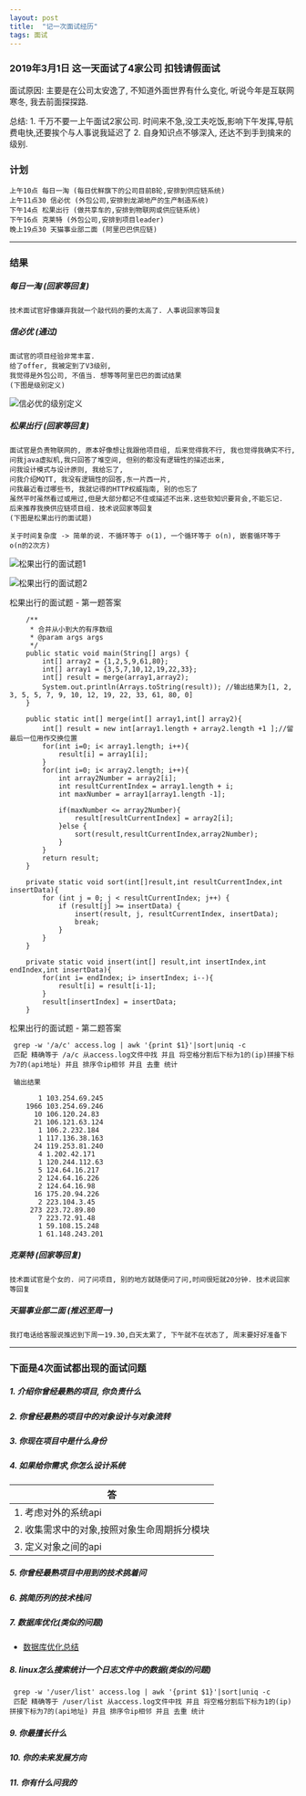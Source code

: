 ```yaml
---
layout: post
title:  "记一次面试经历"
tags: 面试
---
```


### 2019年3月1日 这一天面试了4家公司 扣钱请假面试

面试原因: 主要是在公司太安逸了, 不知道外面世界有什么变化, 听说今年是互联网寒冬, 我去前面探探路.

总结: 
    1. 千万不要一上午面试2家公司. 时间来不急,没工夫吃饭,影响下午发挥,导航费电快,还要挨个与人事说我延迟了
    2. 自身知识点不够深入, 还达不到手到擒来的级别.

### 计划

    上午10点 每日一淘 (每日优鲜旗下的公司目前B轮,安排到供应链系统)
    上午11点30 信必优 (外包公司,安排到龙湖地产的生产制造系统)
    下午14点 松果出行 (做共享车的,安排到物联网或供应链系统)
    下午16点 克莱特 (外包公司,安排到项目leader)
    晚上19点30 天猫事业部二面 (阿里巴巴供应链)

---

### 结果

##### 每日一淘 (回家等回复)

    技术面试官好像嫌弃我就一个敲代码的要的太高了. 人事说回家等回复

##### 信必优 (通过)

    面试官的项目经验非常丰富. 
    给了offer, 我被定到了V3级别,
    我觉得是外包公司, 不值当. 想等等阿里巴巴的面试结果
    (下图是级别定义)
  
![信必优的级别定义](../../../images/postimg/mianshilevel.png)

##### 松果出行 (回家等回复)

    面试官是负责物联网的, 原本好像想让我跟他项目组, 后来觉得我不行, 我也觉得我确实不行,
    问我java虚拟机,我只回答了堆空间, 但别的都没有逻辑性的描述出来, 
    问我设计模式与设计原则, 我给忘了, 
    问我介绍MQTT, 我没有逻辑性的回答,东一片西一片, 
    问我最近看过哪些书, 我就记得的HTTP权威指南, 别的也忘了
    虽然平时虽然看过或用过,但是大部分都记不住或描述不出来.这些软知识要背会,不能忘记.  
    后来推荐我换供应链项目组. 技术说回家等回复
    (下图是松果出行的面试题)

    关于时间复杂度 -> 简单的说. 不循环等于 o(1), 一个循环等于 o(n), 嵌套循环等于 o(n的2次方)
    
![松果出行的面试题1](../../../images/postimg/mianshiti1.jpg)
           
![松果出行的面试题2](../../../images/postimg/mianshiti2.jpg)
  
  
 松果出行的面试题 - 第一题答案
 
        /**
         * 合并从小到大的有序数组
         * @param args args
         */
        public static void main(String[] args) {
            int[] array2 = {1,2,5,9,61,80};
            int[] array1 = {3,5,7,10,12,19,22,33};
            int[] result = merge(array1,array2);
            System.out.println(Arrays.toString(result)); //输出结果为[1, 2, 3, 5, 5, 7, 9, 10, 12, 19, 22, 33, 61, 80, 0]
        }
    
        public static int[] merge(int[] array1,int[] array2){
            int[] result = new int[array1.length + array2.length +1 ];//留最后一位用作交换位置
            for(int i=0; i< array1.length; i++){
                result[i] = array1[i];
            }
            for(int i=0; i< array2.length; i++){
                int array2Number = array2[i];
                int resultCurrentIndex = array1.length + i;
                int maxNumber = array1[array1.length -1];
    
                if(maxNumber <= array2Number){
                    result[resultCurrentIndex] = array2[i];
                }else {
                    sort(result,resultCurrentIndex,array2Number);
                }
            }
            return result;
        }
    
        private static void sort(int[]result,int resultCurrentIndex,int insertData){
            for (int j = 0; j < resultCurrentIndex; j++) {
                if (result[j] >= insertData) {
                    insert(result, j, resultCurrentIndex, insertData);
                    break;
                }
            }
        }
    
        private static void insert(int[] result,int insertIndex,int endIndex,int insertData){
            for(int i= endIndex; i> insertIndex; i--){
                result[i] = result[i-1];
            }
            result[insertIndex] = insertData;
        }
 
 松果出行的面试题 - 第二题答案
  
     grep -w '/a/c' access.log | awk '{print $1}'|sort|uniq -c
     匹配 精确等于 /a/c 从access.log文件中找 并且 将空格分割后下标为1的(ip)拼接下标为7的(api地址) 并且 排序令ip相邻 并且 去重 统计
     
     输出结果
     
           1 103.254.69.245
        1966 103.254.69.246
          10 106.120.24.83
          21 106.121.63.124
           1 106.2.232.184
           1 117.136.38.163
          24 119.253.81.240
           4 1.202.42.171
           1 120.244.112.63
           5 124.64.16.217
           2 124.64.16.226
           2 124.64.16.98
          16 175.20.94.226
           2 223.104.3.45
         273 223.72.89.80
           7 223.72.91.48
           1 59.108.15.248
           1 61.148.243.201

##### 克莱特 (回家等回复)

    技术面试官是个女的. 问了问项目, 别的地方就随便问了问,时间很短就20分钟. 技术说回家等回复

##### 天猫事业部二面 (推迟至周一)

    我打电话给客服说推迟到下周一19.30,白天太累了, 下午就不在状态了, 周末要好好准备下
    
    
---
 
### 下面是4次面试都出现的面试问题

##### 1. 介绍你曾经最熟的项目, 你负责什么

##### 2. 你曾经最熟的项目中的对象设计与对象流转

##### 3. 你现在项目中是什么身份

##### 4. 如果给你需求,你怎么设计系统

| 答  |
|---|
|1. 考虑对外的系统api |
|2. 收集需求中的对象,按照对象生命周期拆分模块 |
|3. 定义对象之间的api |

##### 5. 你曾经最熟项目中用到的技术挑着问

##### 6. 挑简历列的技术栈问

##### 7. 数据库优化(类似的问题)

- [数据库优化总结](http://zihaoapi.cn/2019/03/%E6%95%B0%E6%8D%AE%E5%BA%93-%E8%B0%83%E4%BC%98 "数据库优化总结")

##### 8. linux怎么搜索统计一个日志文件中的数据(类似的问题)
    
     grep -w '/user/list' access.log | awk '{print $1}'|sort|uniq -c
     匹配 精确等于 /user/list 从access.log文件中找 并且 将空格分割后下标为1的(ip)拼接下标为7的(api地址) 并且 排序令ip相邻 并且 去重 统计
 
##### 9. 你最擅长什么

##### 10. 你的未来发展方向

##### 11. 你有什么问我的 


